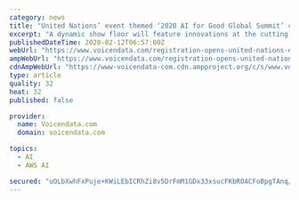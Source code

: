 ```yaml
---
category: news
title: "United Nations’ event themed ‘2020 AI for Good Global Summit’ calls for registrations"
excerpt: "A dynamic show floor will feature innovations at the cutting edge of AI research and development, such as RoboCup football matches, the AWS Deep Racer autonomous driving challenge, an AI gymnastics judge for the Tokyo Olympics, avatar prototypes, robot chefs, and AI-powered solutions to assist persons with disabilities. Summit attendees can ..."
publishedDateTime: 2020-02-12T06:57:00Z
webUrl: "https://www.voicendata.com/registration-opens-united-nations-event-themed-2020-ai-good-global-summit/"
ampWebUrl: "https://www.voicendata.com/registration-opens-united-nations-event-themed-2020-ai-good-global-summit/amp/"
cdnAmpWebUrl: "https://www-voicendata-com.cdn.ampproject.org/c/s/www.voicendata.com/registration-opens-united-nations-event-themed-2020-ai-good-global-summit/amp/"
type: article
quality: 32
heat: 32
published: false

provider:
  name: Voicendata.com
  domain: voicendata.com

topics:
  - AI
  - AWS AI

secured: "uOLbXwhFxPuje+KWiLEbICRhZi8v5DrFmM1GDx33xsucFKbR0ACFoBpgTAnq/hQD+YzdtaVXrd3hIC6vja0WJxngk5Fzei2+9XDUMFpz5QJEm0VPBeiRd6r4TPIqWPkdBzfgaDm1fQ7gVdhRGGX6oha6T1WNcIYM81ZL//iRFAuLdhk6AfsWKxPwRlfX1sqF5jx2MZ9upPsHNM3CCyN2i8mzPwpDpG9Fqs+Y2zOtSvCCkyCujArK8Yako8/I+xw9bxSBxDrS7cJ2nOyJUgjpwJZtS9mAKxi3Ey69IitGpuESerYU0HUbQjCVGxGWSFnMqPiLSNg/F7F2UpSooWvbOPE1tHObmWujg36tz9GYM0n0gmdEcvvg453Z1fGaZLTrO/iTahGhI4Ro+sanfRP32FJtLeJ8tMVLQzE3zG/ztZmh7tSEQVVpbjjHl6bmW4ZyQAESzXsTRfw/+aQWuTcOZsG7PM48rJMLDf1Pd5mdMHM=;Z4k3UCr/NrOxsr6a68Hvnw=="
---
```


